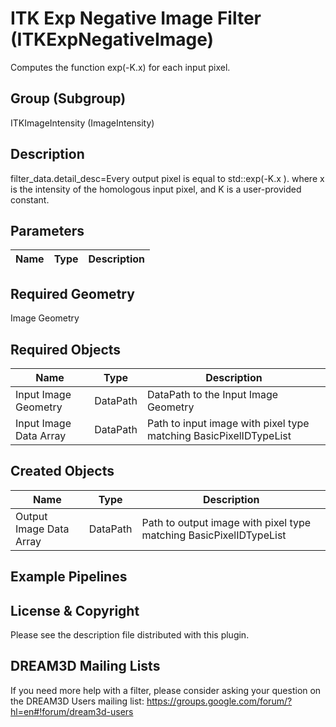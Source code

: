 # ITK Exp Negative Image Filter (ITKExpNegativeImage)

Computes the function exp(-K.x) for each input pixel.

## Group (Subgroup)

ITKImageIntensity (ImageIntensity)

## Description

filter_data.detail_desc=Every output pixel is equal to std::exp(-K.x ). where x is the intensity of the homologous input pixel, and K is a user-provided constant.

## Parameters

| Name | Type | Description |
|------|------|-------------|

## Required Geometry

Image Geometry

## Required Objects

| Name |Type | Description |
|-----|------|-------------|
| Input Image Geometry | DataPath | DataPath to the Input Image Geometry |
| Input Image Data Array | DataPath | Path to input image with pixel type matching BasicPixelIDTypeList |

## Created Objects

| Name |Type | Description |
|-----|------|-------------|
| Output Image Data Array | DataPath | Path to output image with pixel type matching BasicPixelIDTypeList |

## Example Pipelines


## License & Copyright

Please see the description file distributed with this plugin.


## DREAM3D Mailing Lists

If you need more help with a filter, please consider asking your question on the DREAM3D Users mailing list:
https://groups.google.com/forum/?hl=en#!forum/dream3d-users



